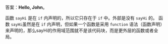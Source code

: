 答案：**Hello, John**。

函数 `sayHi` 是在 `if` 内声明的，所以它只存在于 `if` 中。外部是没有 `sayHi` 的。
函数 `sayHi`虽然是在 `if` 内声明，但如果一个函数是采用 `function` 语法（函数声明）来声明的，那么sayHi的作用域范围就不是该代码块，而是更外层的函数或者全局。
